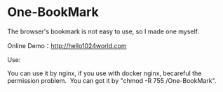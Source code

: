 # One-BookMark
The browser's bookmark is not easy to use, so I made one myself.

Online Demo：http://hello1024world.com

Use:

  You can use it by nginx, if you use with docker nginx, becareful the permission problem.
  You can got it by "chmod -R 755 /One-BookMark".
